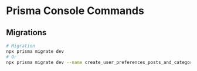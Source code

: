 # Prisma Console Commands

## Migrations

```sh
# Migration
npx prisma migrate dev
# Or
npx prisma migrate dev --name create_user_preferences_posts_and_categories_tables
```
